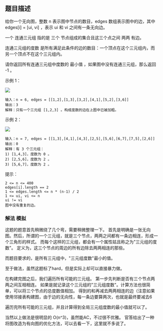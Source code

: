 ## 题目描述
给你一个无向图，整数 n 表示图中节点的数目，edges 数组表示图中的边，其中 edges[i] = [ui, vi] ，表示 ui 和 vi 之间有一条无向边。

一个 连通三元组 指的是 三个 节点组成的集合且这三个点之间 两两 有边。

连通三元组的度数 是所有满足此条件的边的数目：一个顶点在这个三元组内，而另一个顶点不在这个三元组内。

请你返回所有连通三元组中度数的 最小值 ，如果图中没有连通三元组，那么返回 -1 。

示例 1：

![](https://assets.leetcode-cn.com/aliyun-lc-upload/uploads/2021/02/14/trios1.png)
```
输入：n = 6, edges = [[1,2],[1,3],[3,2],[4,1],[5,2],[3,6]]
输出：3
解释：只有一个三元组 [1,2,3] 。构成度数的边在上图中已被加粗。
```
示例 2：

![](https://assets.leetcode-cn.com/aliyun-lc-upload/uploads/2021/02/14/trios2.png)
```
输入：n = 7, edges = [[1,3],[4,1],[4,3],[2,5],[5,6],[6,7],[7,5],[2,6]]
输出：0
解释：有 3 个三元组：
1) [1,4,3]，度数为 0 。
2) [2,5,6]，度数为 2 。
3) [5,6,7]，度数为 2 。
```

提示：
```
2 <= n <= 400
edges[i].length == 2
1 <= edges.length <= n * (n-1) / 2
1 <= ui, vi <= n
ui != vi
图中没有重复的边。
```

### 解法 模拟
这题的题意首先稍微绕了几个弯，需要稍微整理一下。
首先是明确是一张无向图。然后，所谓的一个三元组，就是三个节点，两两之间都有一条边相连，形成一个三角形的样式。
而每个这样的三元组，都会有一个属性姑且称之为"三元组的度数"。
定义为，这三个节点的周边的所有边除去两两相连的那些。

而题目要求的，是所有三元组中，"三元组度数"最小的值。

至于做法，虽然这题标了hard，但是实际上却可以直接暴力做。

在构建完图之后，我们遍历所有可能的三元组。
第一步先判断是否有三个节点两两之间互相相连。
如果是就记录这个三元组的"三元组度数"。计算方法也很简单，可以将三个节点的总度数值相加。
得到的和再减去两两相连的边（注意如果使用邻接表构建图，由于边的无向性，每一条边要算两次，也就是最终要减去6

遍历完所有可能的三元组，并且计算得到全局三元组度数的最小值就可以了。

当然以上做法是很明显的 O(n^3)，虽然能AC，不过很不优雅。
官答给出了一种将图改造为有向图的优化方法，可以去看一下，这里就不多说了。